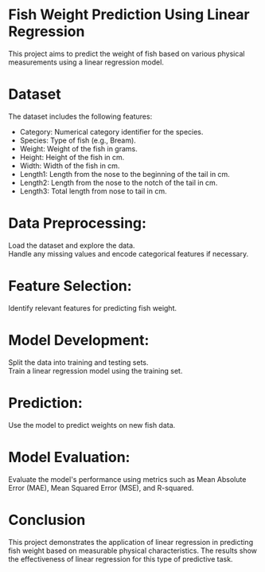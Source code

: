 # Fish Weight Prediction Using Linear Regression

This project aims to predict the weight of fish based on various physical measurements using a linear regression model.

# Dataset
The dataset includes the following features:
- Category: Numerical category identifier for the species.
- Species: Type of fish (e.g., Bream).
- Weight: Weight of the fish in grams.
- Height: Height of the fish in cm.
- Width: Width of the fish in cm.
- Length1: Length from the nose to the beginning of the tail in cm.
- Length2: Length from the nose to the notch of the tail in cm.
- Length3: Total length from nose to tail in cm.

# Data Preprocessing:

Load the dataset and explore the data. <br>
Handle any missing values and encode categorical features if necessary.

# Feature Selection:
Identify relevant features for predicting fish weight.

# Model Development:
Split the data into training and testing sets.<br>
Train a linear regression model using the training set.

# Prediction:
Use the model to predict weights on new fish data.

# Model Evaluation:
Evaluate the model's performance using metrics such as Mean Absolute Error (MAE), Mean Squared Error (MSE), and R-squared.

# Conclusion
This project demonstrates the application of linear regression in predicting fish weight based on measurable physical characteristics. The results show the effectiveness of linear regression for this type of predictive task.

